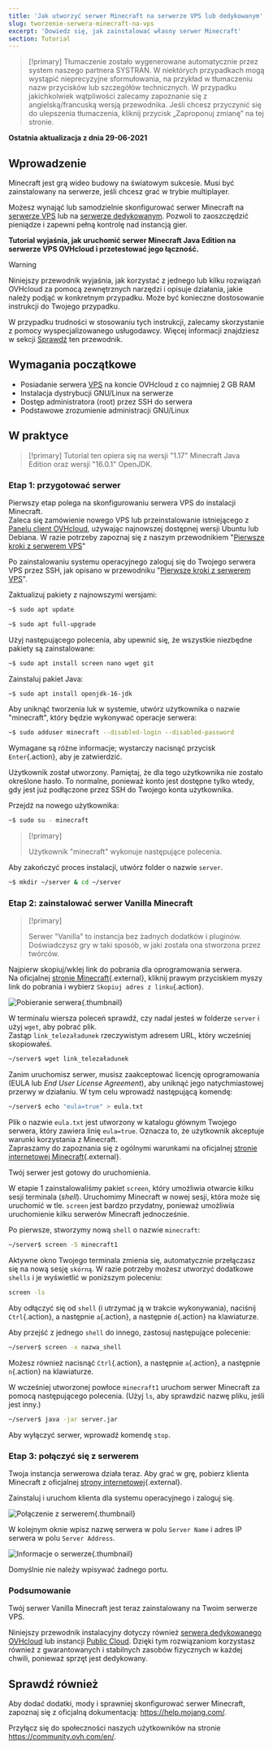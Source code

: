 ```yaml
---
title: 'Jak utworzyć serwer Minecraft na serwerze VPS lub dedykowanym'
slug: tworzenie-serwera-minecraft-na-vps
excerpt: 'Dowiedz się, jak zainstalować własny serwer Minecraft'
section: Tutorial
---
```


> [!primary]
> Tłumaczenie zostało wygenerowane automatycznie przez system naszego partnera SYSTRAN. W niektórych przypadkach mogą wystąpić nieprecyzyjne sformułowania, na przykład w tłumaczeniu nazw przycisków lub szczegółów technicznych. W przypadku jakichkolwiek wątpliwości zalecamy zapoznanie się z angielską/francuską wersją przewodnika. Jeśli chcesz przyczynić się do ulepszenia tłumaczenia, kliknij przycisk „Zaproponuj zmianę” na tej stronie.
> 

**Ostatnia aktualizacja z dnia 29-06-2021**

## Wprowadzenie

Minecraft jest grą wideo budowy na światowym sukcesie. Musi być zainstalowany na serwerze, jeśli chcesz grać w trybie multiplayer.

Możesz wynająć lub samodzielnie skonfigurować serwer Minecraft na [serwerze VPS](https://www.ovhcloud.com/pl/vps/) lub na [serwerze dedykowanym](https://www.ovhcloud.com/pl/bare-metal/). Pozwoli to zaoszczędzić pieniądze i zapewni pełną kontrolę nad instancją gier.

**Tutorial wyjaśnia, jak uruchomić serwer Minecraft Java Edition na serwerze VPS OVHcloud i przetestować jego łączność.**

> [!warning]
>Niniejszy przewodnik wyjaśnia, jak korzystać z jednego lub kilku rozwiązań OVHcloud za pomocą zewnętrznych narzędzi i opisuje działania, jakie należy podjąć w konkretnym przypadku. Może być konieczne dostosowanie instrukcji do Twojego przypadku.
>
>W przypadku trudności w stosowaniu tych instrukcji, zalecamy skorzystanie z pomocy wyspecjalizowanego usługodawcy. Więcej informacji znajdziesz w sekcji [Sprawdź](#gofurther) ten przewodnik.
>

## Wymagania początkowe

- Posiadanie serwera [VPS](https://www.ovhcloud.com/pl/vps/) na koncie OVHcloud z co najmniej 2 GB RAM
- Instalacja dystrybucji GNU/Linux na serwerze
- Dostęp administratora (root) przez SSH do serwera
- Podstawowe zrozumienie administracji GNU/Linux

## W praktyce

> [!primary]
> Tutorial ten opiera się na wersji "1.17" Minecraft Java Edition oraz wersji "16.0.1" OpenJDK.
>

### Etap 1: przygotować serwer

Pierwszy etap polega na skonfigurowaniu serwera VPS do instalacji Minecraft.
<br>Zaleca się zamówienie nowego VPS lub przeinstalowanie istniejącego z [Panelu client OVHcloud](https://www.ovh.com/auth/?action=gotomanager&from=https://www.ovh.pl/&ovhSubsidiary=pl), używając najnowszej dostępnej wersji Ubuntu lub Debiana. W razie potrzeby zapoznaj się z naszym przewodnikiem "[Pierwsze kroki z serwerem VPS](../pierwsze-kroki-vps/#reinstallvps)"

Po zainstalowaniu systemu operacyjnego zaloguj się do Twojego serwera VPS przez SSH, jak opisano w przewodniku "[Pierwsze kroki z serwerem VPS](../pierwsze-kroki-vps/)".

Zaktualizuj pakiety z najnowszymi wersjami:

```sh
~$ sudo apt update
```

```sh
~$ sudo apt full-upgrade
```

Użyj następującego polecenia, aby upewnić się, że wszystkie niezbędne pakiety są zainstalowane:

```sh
~$ sudo apt install screen nano wget git
```

Zainstaluj pakiet Java:

```sh
~$ sudo apt install openjdk-16-jdk
```

Aby uniknąć tworzenia luk w systemie, utwórz użytkownika o nazwie "minecraft", który będzie wykonywać operacje serwera:

```sh
~$ sudo adduser minecraft --disabled-login --disabled-password
```

Wymagane są różne informacje; wystarczy nacisnąć przycisk `Enter`{.action}, aby je zatwierdzić.

Użytkownik został utworzony. Pamiętaj, że dla tego użytkownika nie zostało określone hasło. To normalne, ponieważ konto jest dostępne tylko wtedy, gdy jest już podłączone przez SSH do Twojego konta użytkownika.

Przejdź na nowego użytkownika:

```sh
~$ sudo su - minecraft
```

> [!primary]
>
> Użytkownik "minecraft" wykonuje następujące polecenia.
>

Aby zakończyć proces instalacji, utwórz folder o nazwie `server`.

```sh
~$ mkdir ~/server & cd ~/server
```

### Etap 2: zainstalować serwer Vanilla Minecraft

> [!primary]
>
> Serwer "Vanilla" to instancja bez żadnych dodatków i pluginów. Doświadczysz gry w taki sposób, w jaki została ona stworzona przez twórców.
>

Najpierw skopiuj/wklej link do pobrania dla oprogramowania serwera.
<br>Na oficjalnej [stronie Minecraft](https://minecraft.net/download/server){.external}, kliknij prawym przyciskiem myszy link do pobrania i wybierz `Skopiuj adres z linku`{.action}.

![Pobieranie serwera](images/download_jar.png){.thumbnail}

W terminalu wiersza poleceń sprawdź, czy nadal jesteś w folderze `server` i użyj `wget`, aby pobrać plik.
<br>Zastąp `link_telezaładunek` rzeczywistym adresem URL, który wcześniej skopiowałeś.

```sh
~/server$ wget link_telezaładunek
```

Zanim uruchomisz serwer, musisz zaakceptować licencję oprogramowania (EULA lub _End User License Agreement_), aby uniknąć jego natychmiastowej przerwy w działaniu. W tym celu wprowadź następującą komendę:

```sh
~/server$ echo "eula=true" > eula.txt
```

Plik o nazwie `eula.txt` jest utworzony w katalogu głównym Twojego serwera, który zawiera linię `eula=true`. Oznacza to, że użytkownik akceptuje warunki korzystania z Minecraft.
<br>Zapraszamy do zapoznania się z ogólnymi warunkami na oficjalnej [stronie internetowej Minecraft](https://www.minecraft.net/){.external}.

Twój serwer jest gotowy do uruchomienia.

W etapie 1 zainstalowaliśmy pakiet `screen`, który umożliwia otwarcie kilku sesji terminala (*shell*). Uruchomimy Minecraft w nowej sesji, która może się uruchomić w tle. `screen` jest bardzo przydatny, ponieważ umożliwia uruchomienie kilku serwerów Minecraft jednocześnie.

Po pierwsze, stworzymy nową `shell` o nazwie `minecraft`:

```sh
~/server$ screen -S minecraft1
```

Aktywne okno Twojego terminala zmienia się, automatycznie przełączasz się na nową sesję `skórną`. W razie potrzeby możesz utworzyć dodatkowe `shells` i je wyświetlić w poniższym poleceniu:

```sh
screen -ls
```

Aby odłączyć się od `shell` (i utrzymać ją w trakcie wykonywania), naciśnij `Ctrl`{.action}, a następnie `a`{.action}, a następnie `d`{.action} na klawiaturze.

Aby przejść z jednego `shell` do innego, zastosuj następujące polecenie:

```sh
~/server$ screen -x nazwa_shell
```

Możesz również nacisnąć `Ctrl`{.action}, a następnie `a`{.action}, a następnie `n`{.action} na klawiaturze.

W wcześniej utworzonej powłoce `minecraft1` uruchom serwer Minecraft za pomocą następującego polecenia. (Użyj `ls`, aby sprawdzić nazwę pliku, jeśli jest inny.)

```sh
~/server$ java -jar server.jar
```

Aby wyłączyć serwer, wprowadź komendę `stop`.

### Etap 3: połączyć się z serwerem

Twoja instancja serwerowa działa teraz. Aby grać w grę, pobierz klienta Minecraft z oficjalnej [strony internetowej](https://www.minecraft.net/){.external}.

Zainstaluj i uruchom klienta dla systemu operacyjnego i zaloguj się.

![Połączenie z serwerem](images/login_minecraft.png){.thumbnail}

W kolejnym oknie wpisz nazwę serwera w polu `Server Name` i adres IP serwera w polu `Server Address`.

![Informacje o serwerze](images/minecraft_server_login.png){.thumbnail}

Domyślnie nie należy wpisywać żadnego portu.

### Podsumowanie

Twój serwer Vanilla Minecraft jest teraz zainstalowany na Twoim serwerze VPS.

Niniejszy przewodnik instalacyjny dotyczy również [serwera dedykowanego OVHcloud](https://www.ovhcloud.com/pl/bare-metal/) lub instancji [Public Cloud](https://www.ovhcloud.com/pl/public-cloud/). Dzięki tym rozwiązaniom korzystasz również z gwarantowanych i stabilnych zasobów fizycznych w każdej chwili, ponieważ sprzęt jest dedykowany.

## Sprawdź również <a name="gofurther"></a>

Aby dodać dodatki, mody i sprawniej skonfigurować serwer Minecraft, zapoznaj się z oficjalną dokumentacją: <https://help.mojang.com/>.

Przyłącz się do społeczności naszych użytkowników na stronie <https://community.ovh.com/en/>.

